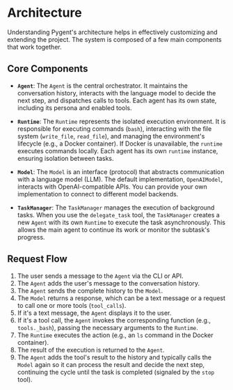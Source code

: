 # Architecture

Understanding Pygent's architecture helps in effectively customizing and extending the project. The system is composed of a few main components that work together.

## Core Components

* **`Agent`**: The `Agent` is the central orchestrator. It maintains the conversation history, interacts with the language model to decide the next step, and dispatches calls to tools. Each agent has its own state, including its persona and enabled tools.

* **`Runtime`**: The `Runtime` represents the isolated execution environment. It is responsible for executing commands (`bash`), interacting with the file system (`write_file`, `read_file`), and managing the environment's lifecycle (e.g., a Docker container). If Docker is unavailable, the `runtime` executes commands locally. Each agent has its own `runtime` instance, ensuring isolation between tasks.

* **`Model`**: The `Model` is an interface (protocol) that abstracts communication with a language model (LLM). The default implementation, `OpenAIModel`, interacts with OpenAI-compatible APIs. You can provide your own implementation to connect to different model backends.

* **`TaskManager`**: The `TaskManager` manages the execution of background tasks. When you use the `delegate_task` tool, the `TaskManager` creates a new `Agent` with its own `Runtime` to execute the task asynchronously. This allows the main agent to continue its work or monitor the subtask's progress.

## Request Flow

1.  The user sends a message to the `Agent` via the CLI or API.
2.  The `Agent` adds the user's message to the conversation history.
3.  The `Agent` sends the complete history to the `Model`.
4.  The `Model` returns a response, which can be a text message or a request to call one or more tools (`tool_calls`).
5.  If it's a text message, the `Agent` displays it to the user.
6.  If it's a tool call, the `Agent` invokes the corresponding function (e.g., `tools._bash`), passing the necessary arguments to the `Runtime`.
7.  The `Runtime` executes the action (e.g., an `ls` command in the Docker container).
8.  The result of the execution is returned to the `Agent`.
9.  The `Agent` adds the tool's result to the history and typically calls the `Model` again so it can process the result and decide the next step, continuing the cycle until the task is completed (signaled by the `stop` tool).